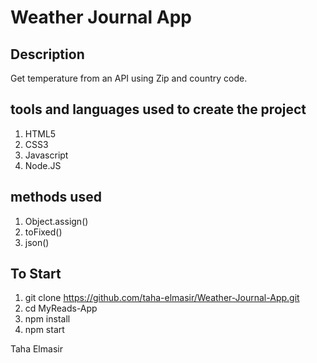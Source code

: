 # Weather Journal App

## Description

Get temperature from an API using Zip and country code.

## tools and languages used to create the project

1. HTML5
2. CSS3
3. Javascript
4. Node.JS

## methods used

1. Object.assign()
2. toFixed()
3. json()

## To Start

1. git clone https://github.com/taha-elmasir/Weather-Journal-App.git
2. cd MyReads-App
3. npm install
4. npm start

Taha Elmasir
